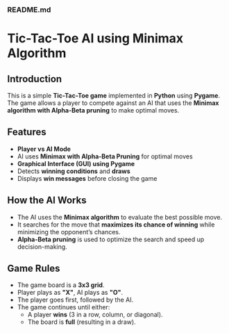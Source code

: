 
### README.md  

# **Tic-Tac-Toe AI using Minimax Algorithm**  

## **Introduction**  
This is a simple **Tic-Tac-Toe game** implemented in **Python** using **Pygame**. The game allows a player to compete against an AI that uses the **Minimax algorithm with Alpha-Beta pruning** to make optimal moves.  

## **Features**  
- **Player vs AI Mode**  
- AI uses **Minimax with Alpha-Beta Pruning** for optimal moves  
- **Graphical Interface (GUI) using Pygame**  
- Detects **winning conditions** and **draws**  
- Displays **win messages** before closing the game  

## **How the AI Works**  
- The AI uses the **Minimax algorithm** to evaluate the best possible move.  
- It searches for the move that **maximizes its chance of winning** while minimizing the opponent’s chances.  
- **Alpha-Beta pruning** is used to optimize the search and speed up decision-making.  

## **Game Rules**  
- The game board is a **3x3 grid**.  
- Player plays as **"X"**, AI plays as **"O"**.  
- The player goes first, followed by the AI.  
- The game continues until either:  
  - A player **wins** (3 in a row, column, or diagonal).  
  - The board is **full** (resulting in a draw).  
